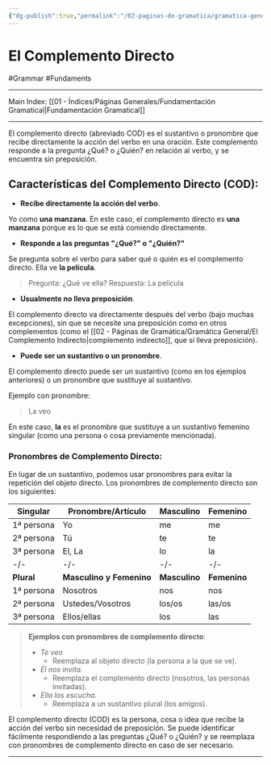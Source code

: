 ```yaml
---
{"dg-publish":true,"permalink":"/02-paginas-de-gramatica/gramatica-general/el-complemento-directo/"}
---
```


# El Complemento Directo
#Grammar  #Fundaments  
___
Main Index: [[01 - Índices/Páginas Generales/Fundamentación Gramatical\|Fundamentación Gramatical]]
___
El complemento directo (abreviado COD) es el sustantivo o pronombre que recibe directamente la acción del verbo en una oración. Este complemento responde a la pregunta ¿Qué? o ¿Quién? en relación al verbo, y se encuentra sin preposición.
## Características del Complemento Directo (COD):
- **Recibe directamente la acción del verbo**.

Yo como **una manzana**. En este caso, el complemento directo es **una manzana** porque es lo que se está comiendo directamente.

-  **Responde a las preguntas "¿Qué?" o "¿Quién?"**

Se pregunta sobre el verbo para saber qué o quién es el complemento directo.
Ella ve **la película**. 
>Pregunta: ¿Qué ve ella? 
>Respuesta: La película

- **Usualmente no lleva preposición**.

El complemento directo va directamente después del verbo (bajo muchas excepciones), sin que se necesite una preposición como en otros complementos (como el [[02 - Páginas de Gramática/Gramática General/El Complemento Indirecto\|complemento indirecto]], que sí lleva preposición).

-  **Puede ser un sustantivo o un pronombre**.

El complemento directo puede ser un sustantivo (como en los ejemplos anteriores) o un pronombre que sustituye al sustantivo.

Ejemplo con pronombre:
 >La veo

En este caso, **la** es el pronombre que sustituye a un sustantivo femenino singular (como una persona o cosa previamente mencionada).

### Pronombres de Complemento Directo:
En lugar de un sustantivo, podemos usar pronombres para evitar la repetición del objeto directo. Los pronombres de complemento directo son los siguientes:

| Singular   | Pronombre/Artículo       | Masculino     | Femenino     |
| ---------- | ------------------------ | ------------- | ------------ |
| 1ª persona | Yo                       | me            | me           |
| 2ª persona | Tú                       | te            | te           |
| 3ª persona | El, La                   | lo            | la           |
| -/-        | -/-                      | -/-           | -/-          |
| **Plural** | **Masculino y Femenino** | **Masculino** | **Femenino** |
| 1ª persona | Nosotros                 | nos           | nos          |
| 2ª persona | Ustedes/Vosotros         | los/os        | las/os       |
| 3ª persona | Ellos/ellas              | los           | las          |
>  **Ejemplos con pronombres de complemento directo**:
>  - _Te veo_
> 	 - Reemplaza al objeto directo (la persona a la que se ve).
> - _Él nos invita._
> 	- Reemplaza el complemento directo (nosotros, las personas invitadas).
> - _Ella los escucha._
> 	- Reemplaza a un sustantivo plural (los amigos).

El complemento directo (COD) es la persona, cosa o idea que recibe la acción del verbo sin necesidad de preposición. Se puede identificar fácilmente respondiendo a las preguntas ¿Qué? o ¿Quién? y se reemplaza con pronombres de complemento directo en caso de ser necesario.

___